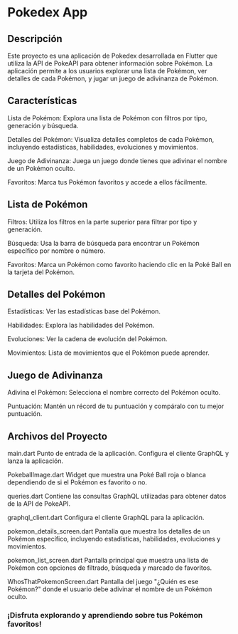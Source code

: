 # Pokedex App
## Descripción
Este proyecto es una aplicación de Pokedex desarrollada en Flutter que utiliza la API de PokeAPI para obtener información sobre Pokémon. La aplicación permite a los usuarios explorar una lista de Pokémon, ver detalles de cada Pokémon, y jugar un juego de adivinanza de Pokémon.

## Características
Lista de Pokémon: Explora una lista de Pokémon con filtros por tipo, generación y búsqueda.

Detalles del Pokémon: Visualiza detalles completos de cada Pokémon, incluyendo estadísticas, habilidades, evoluciones y movimientos.

Juego de Adivinanza: Juega un juego donde tienes que adivinar el nombre de un Pokémon oculto.

Favoritos: Marca tus Pokémon favoritos y accede a ellos fácilmente.

## Lista de Pokémon
Filtros: Utiliza los filtros en la parte superior para filtrar por tipo y generación.

Búsqueda: Usa la barra de búsqueda para encontrar un Pokémon específico por nombre o número.

Favoritos: Marca un Pokémon como favorito haciendo clic en la Poké Ball en la tarjeta del Pokémon.

## Detalles del Pokémon
Estadísticas: Ver las estadísticas base del Pokémon.

Habilidades: Explora las habilidades del Pokémon.

Evoluciones: Ver la cadena de evolución del Pokémon.

Movimientos: Lista de movimientos que el Pokémon puede aprender.

## Juego de Adivinanza
Adivina el Pokémon: Selecciona el nombre correcto del Pokémon oculto.

Puntuación: Mantén un récord de tu puntuación y compáralo con tu mejor puntuación.

## Archivos del Proyecto
main.dart
Punto de entrada de la aplicación. Configura el cliente GraphQL y lanza la aplicación.

PokeballImage.dart
Widget que muestra una Poké Ball roja o blanca dependiendo de si el Pokémon es favorito o no.

queries.dart
Contiene las consultas GraphQL utilizadas para obtener datos de la API de PokeAPI.

graphql_client.dart
Configura el cliente GraphQL para la aplicación.

pokemon_details_screen.dart
Pantalla que muestra los detalles de un Pokémon específico, incluyendo estadísticas, habilidades, evoluciones y movimientos.

pokemon_list_screen.dart
Pantalla principal que muestra una lista de Pokémon con opciones de filtrado, búsqueda y marcado de favoritos.

WhosThatPokemonScreen.dart
Pantalla del juego "¿Quién es ese Pokémon?" donde el usuario debe adivinar el nombre de un Pokémon oculto.


### ¡Disfruta explorando y aprendiendo sobre tus Pokémon favoritos!
